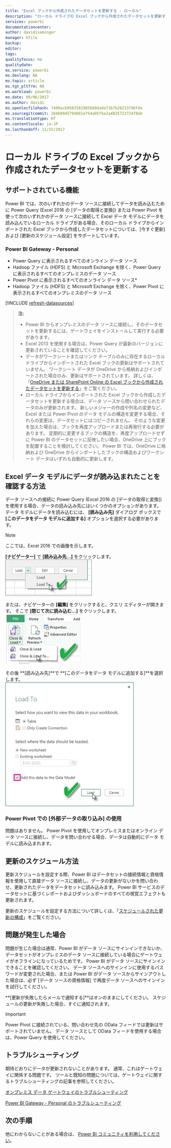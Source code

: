 ```yaml
---
title: "Excel ブックから作成されたデータセットを更新する - ローカル"
description: "ローカル ドライブの Excel ブックから作成されたデータセットを更新する"
services: powerbi
documentationcenter: 
author: davidiseminger
manager: kfile
backup: 
editor: 
tags: 
qualityfocus: no
qualitydate: 
ms.service: powerbi
ms.devlang: NA
ms.topic: article
ms.tgt_pltfrm: NA
ms.workload: powerbi
ms.date: 09/06/2017
ms.author: davidi
ms.openlocfilehash: 7480acb9583582985b68dadaf3b7b26233796fde
ms.sourcegitcommit: 284b09d579d601e754a05fba2a4025723724f8eb
ms.translationtype: HT
ms.contentlocale: ja-JP
ms.lasthandoff: 11/15/2017
---
```

# <a name="refresh-a-dataset-created-from-an-excel-workbook-on-a-local-drive"></a>ローカル ドライブの Excel ブックから作成されたデータセットを更新する
## <a name="whats-supported"></a>サポートされている機能
Power BI では、次のいずれかのデータ ソースに接続してデータを読み込むために Power Query (Excel 2016 の [データの取得と変換]) または Power Pivot を使って次のいずれかのデータ ソースに接続して Excel データ モデルにデータを読み込んでいるローカル ドライブがある場合、そのローカル ドライブからインポートされた Excel ブックから作成したデータセットについては、[今すぐ更新] および [更新のスケジュール設定] をサポートしています。  

### <a name="power-bi-gateway---personal"></a>Power BI Gateway - Personal
* Power Query に表示されるすべてのオンライン データ ソース
* Hadoop ファイル (HDFS) と Microsoft Exchange を除く、Power Query に表示されるすべてのオンプレミスのデータ ソース
* Power Pivot に表示されるすべてのオンライン データ ソース\*
* Hadoop ファイル (HDFS) と Microsoft Exchange を除く、Power Pivot に表示されるすべてのオンプレミスのデータ ソース

<!-- Refresh Data sources-->
[!INCLUDE [refresh-datasources](./includes/refresh-datasources.md)]

> **注:**  
> 
> * Power BI からオンプレミスのデータ ソースに接続し、そのデータセットを更新するには、ゲートウェイをインストールして実行する必要があります。
> * Excel 2013 を使用する場合は、Power Query が最新のバージョンに更新されていることを確認してください。
> * データがワークシートまたはリンク テーブルのみに存在するローカル ドライブからインポートされた Excel ブックの更新はサポートされていません。 ワークシート データが OneDrive から格納およびインポートされた場合のみ、更新はサポートされています。 詳しくは、「[OneDrive または SharePoint Online の Excel ブックから作成されたデータセットを更新する](refresh-excel-file-onedrive.md)」をご覧ください。
> * ローカル ドライブからインポートされた Excel ブックから作成したデータセットを更新する場合は、データ ソースから問い合わせられたデータのみが更新されます。 新しいメジャーの作成や列名の変更など、Excel または Power Pivot のデータ モデルの構造を変更する場合、それらの変更は、データセットにはコピーされません。 そのような変更を加えた場合は、ブックを再度アップロードまたは再発行する必要があります。 定期的に変更するブックの構造を、再度アップロードせずに Power BI のデータセットに反映したい場合、OneDrive 上にブックを配置することを検討してください。 Power BI では、OneDrive に格納および OneDrive からインポートしたブックの構造およびワークシート データはいずれも自動的に更新します。
> 
> 

## <a name="how-do-i-make-sure-data-is-loaded-to-the-excel-data-model"></a>Excel データ モデルにデータが読み込まれたことを確認する方法
データ ソースへの接続に Power Query (Excel 2016 の [データの取得と変換]) を使用する場合、データの読み込み先にはいくつかのオプションがあります。 データ モデルにデータを読み込むには、 **[読み込み先]** ダイアログ ボックスで **[このデータをデータ モデルに追加する]** オプションを選択する必要があります。

> [!NOTE]
> ここでは、Excel 2016 での画像を示します。
> 
> 

**[ナビゲーター]** で **[読み込み先...]** をクリックします。  
    ![](media/refresh-excel-file-local-drive/refresh_loadtodm_1.png)

または、ナビゲーターの **[編集]** をクリックすると、クエリ エディターが開きます。 そこで **[閉じて次に読み込む...]** をクリックします。  
    ![](media/refresh-excel-file-local-drive/refresh_loadtodm_2.png)

その後 **[読み込み先]**で **[このデータをデータ モデルに追加する]**を選択します。  
    ![](media/refresh-excel-file-local-drive/refresh_loadtodm_3.png)

### <a name="what-if-i-use-get-external-data-in-power-pivot"></a>Power Pivot での [外部データの取り込み] の使用
問題はありません。 Power Pivot を使用してオンプレミスまたはオンライン データ ソースに接続し、データを問い合わせる場合、データは自動的にデータ モデルに読み込まれます。

## <a name="how-do-i-schedule-refresh"></a>更新のスケジュール方法
更新スケジュールを設定する際、Power BI はデータセットの接続情報と資格情報を使用して直接データ ソースに接続し、データの更新がないかを問い合わせ、更新されたデータをデータセットに読み込みます。 Power BI サービスのデータセットに基づくレポートおよびダッシュボードのすべての視覚エフェクトも更新されます。

更新のスケジュールを設定する方法について詳しくは、「[スケジュールされた更新の構成](refresh-scheduled-refresh.md)」をご覧ください。

## <a name="when-things-go-wrong"></a>問題が発生した場合
問題が生じた場合は通常、Power BI がデータ ソースにサインインできないか、データセットがオンプレミスのデータ ソースに接続している場合にゲートウェイがオフラインになっているためです。 Power BI がデータ ソースにサインインできることを確認してください。 データ ソースへのサインインに使用するパスワードが変更された場合、または Power BI がデータ ソースからサインアウトした場合は、必ず [データ ソースの資格情報] で再度データ ソースへのサインインを試行してください。

**[更新が失敗したらメールで通知する]**はオンのままにしてください。 スケジュールの更新が失敗した場合、すぐに通知されます。

>[!IMPORTANT]
>Power Pivot に接続されている、問い合わせ先の OData フィードでは更新はサポートされていません。 データ ソースとして OData フィードを使用する場合は、Power Query を使用してください。

## <a name="troubleshooting"></a>トラブルシューティング
期待どおりにデータが更新されないことがあります。 通常、これはゲートウェイに関係する問題です。 ツールと既知の問題については、ゲートウェイに関するトラブルシューティングの記事を参照してください。

[オンプレミス データ ゲートウェイのトラブルシューティング](service-gateway-onprem-tshoot.md)

[Power BI Gateway - Personal のトラブルシューティング](service-admin-troubleshooting-power-bi-personal-gateway.md)

## <a name="next-steps"></a>次の手順
他にわからないことがある場合は、 [Power BI コミュニティを利用してください](http://community.powerbi.com/)。


